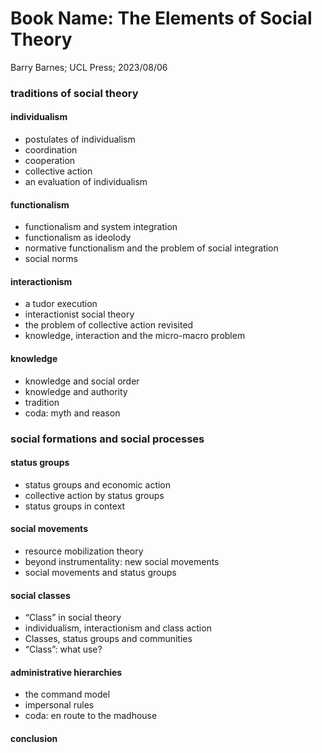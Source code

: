 # Book Name: The Elements of Social Theory
Barry Barnes; UCL Press; 2023/08/06
### traditions of social theory
#### individualism  
* postulates of individualism  
* coordination  
* cooperation  
* collective action  
* an evaluation of individualism  
#### functionalism
* functionalism and system integration
* functionalism as ideolody
* normative functionalism and the problem of social integration
* social norms
#### interactionism
* a tudor execution
* interactionist social theory
* the problem of collective action revisited
* knowledge, interaction and the micro-macro problem
#### knowledge
* knowledge and social order
* knowledge and authority
* tradition
* coda: myth and reason
### social formations and social processes
#### status groups
* status groups and economic action
* collective action by status groups
* status groups in context
#### social movements
* resource mobilization theory
* beyond instrumentality: new social movements
* social movements and status groups
#### social classes
* “Class” in social theory
* individualism, interactionism and class action
* Classes, status groups and communities
* “Class”: what use?
#### administrative hierarchies
* the command model
* impersonal rules
* coda: en route to the madhouse
#### conclusion
